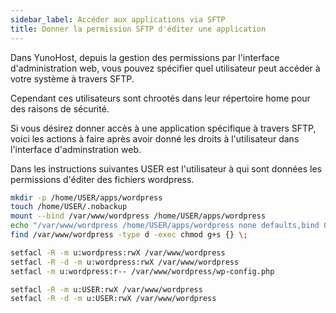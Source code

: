 ```yaml
---
sidebar_label: Accéder aux applications via SFTP
title: Donner la permission SFTP d'éditer une application
---
```


Dans YunoHost, depuis la gestion des permissions par l'interface d'administration web, vous pouvez spécifier quel utilisateur peut accéder à votre système à travers SFTP.

Cependant ces utilisateurs sont chrootés dans leur répertoire home pour des raisons de sécurité.

Si vous désirez donner accès à une application spécifique à travers SFTP, voici les actions à faire après avoir donné les droits à l'utilisateur dans l'interface d'adminstration web.

Dans les instructions suivantes USER est l'utilisateur à qui sont données les permissions d'éditer des fichiers wordpress.

```bash
mkdir -p /home/USER/apps/wordpress
touch /home/USER/.nobackup
mount --bind /var/www/wordpress /home/USER/apps/wordpress
echo "/var/www/wordpress /home/USER/apps/wordpress none defaults,bind 0 0" >> /etc/fstab
find /var/www/wordpress -type d -exec chmod g+s {} \;

setfacl -R -m u:wordpress:rwX /var/www/wordpress
setfacl -R -d -m u:wordpress:rwX /var/www/wordpress
setfacl -m u:wordpress:r-- /var/www/wordpress/wp-config.php

setfacl -R -m u:USER:rwX /var/www/wordpress
setfacl -R -d -m u:USER:rwX /var/www/wordpress
```

